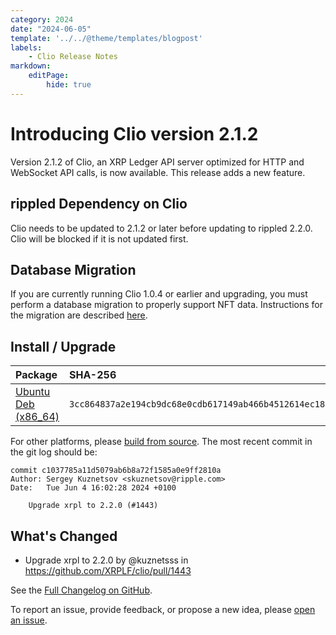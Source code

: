 ```yaml
---
category: 2024
date: "2024-06-05"
template: '../../@theme/templates/blogpost'
labels:
    - Clio Release Notes
markdown:
    editPage:
        hide: true
---
```


# Introducing Clio version 2.1.2

Version 2.1.2 of Clio, an XRP Ledger API server optimized for HTTP and WebSocket API calls, is now available. This release adds a new feature.

## rippled Dependency on Clio

Clio needs to be updated to 2.1.2 or later before updating to rippled 2.2.0.  Clio will be blocked if it is not updated first.

## Database Migration

If you are currently running Clio 1.0.4 or earlier and upgrading, you must perform a database migration to properly support NFT data. Instructions for the migration are described [here](https://github.com/XRPLF/clio/tree/clio_migrator%402.0.0).

## Install / Upgrade

| Package | SHA-256 |
|:--------|:--------|
| [Ubuntu Deb (x86_64)](https://github.com/XRPLF/clio/releases/download/2.1.2/clio_2.1.2_amd64.deb) | `3cc864837a2e194cb9dc68e0cdb617149ab466b4512614ec18879792fdb41571` |

For other platforms, please [build from source](https://github.com/XRPLF/clio/releases/tag/2.1.2). The most recent commit in the git log should be:

```text
commit c1037785a11d5079ab6b8a72f1585a0e9ff2810a
Author: Sergey Kuznetsov <skuznetsov@ripple.com>
Date:   Tue Jun 4 16:02:28 2024 +0100

    Upgrade xrpl to 2.2.0 (#1443)
```

## What's Changed

* Upgrade xrpl to 2.2.0 by @kuznetsss in https://github.com/XRPLF/clio/pull/1443

See the [Full Changelog on GitHub](https://github.com/XRPLF/clio/compare/2.1.1...2.1.2).

To report an issue, provide feedback, or propose a new idea, please [open an issue](https://github.com/XRPLF/clio/issues).
